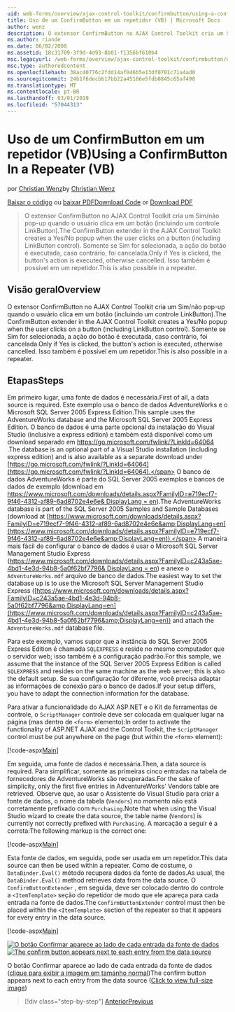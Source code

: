 ```yaml
---
uid: web-forms/overview/ajax-control-toolkit/confirmbutton/using-a-confirmbutton-in-a-repeater-vb
title: Uso de um ConfirmButton em um repetidor (VB) | Microsoft Docs
author: wenz
description: O extensor ConfirmButton no AJAX Control Toolkit cria um Sim/não pop-up quando o usuário clica em um botão (incluindo um controle LinkButton). Somente se Sim for...
ms.author: riande
ms.date: 06/02/2008
ms.assetid: 18c31709-3f9d-4d93-8b01-f1356bf610b4
msc.legacyurl: /web-forms/overview/ajax-control-toolkit/confirmbutton/using-a-confirmbutton-in-a-repeater-vb
msc.type: authoredcontent
ms.openlocfilehash: 38ac40776c2fdd14af046b5e13df0701c71a4ad0
ms.sourcegitcommit: 24b1f6decbb17bb22a45166e5fdb0845c65af498
ms.translationtype: MT
ms.contentlocale: pt-BR
ms.lasthandoff: 03/01/2019
ms.locfileid: "57044313"
---
```

<a name="using-a-confirmbutton-in-a-repeater-vb"></a><span data-ttu-id="3bba1-104">Uso de um ConfirmButton em um repetidor (VB)</span><span class="sxs-lookup"><span data-stu-id="3bba1-104">Using a ConfirmButton In a Repeater (VB)</span></span>
====================
<span data-ttu-id="3bba1-105">por [Christian Wenz](https://github.com/wenz)</span><span class="sxs-lookup"><span data-stu-id="3bba1-105">by [Christian Wenz](https://github.com/wenz)</span></span>

<span data-ttu-id="3bba1-106">[Baixar o código](http://download.microsoft.com/download/8/6/d/86dea6c6-bb92-4fa6-aa14-f8c0f82100f5/ConfirmButton1.vb.zip) ou [baixar PDF](http://download.microsoft.com/download/b/6/a/b6ae89ee-df69-4c87-9bfb-ad1eb2b23373/confirmbutton1VB.pdf)</span><span class="sxs-lookup"><span data-stu-id="3bba1-106">[Download Code](http://download.microsoft.com/download/8/6/d/86dea6c6-bb92-4fa6-aa14-f8c0f82100f5/ConfirmButton1.vb.zip) or [Download PDF](http://download.microsoft.com/download/b/6/a/b6ae89ee-df69-4c87-9bfb-ad1eb2b23373/confirmbutton1VB.pdf)</span></span>

> <span data-ttu-id="3bba1-107">O extensor ConfirmButton no AJAX Control Toolkit cria um Sim/não pop-up quando o usuário clica em um botão (incluindo um controle LinkButton).</span><span class="sxs-lookup"><span data-stu-id="3bba1-107">The ConfirmButton extender in the AJAX Control Toolkit creates a Yes/No popup when the user clicks on a button (including LinkButton control).</span></span> <span data-ttu-id="3bba1-108">Somente se Sim for selecionada, a ação do botão é executada, caso contrário, foi cancelada.</span><span class="sxs-lookup"><span data-stu-id="3bba1-108">Only if Yes is clicked, the button's action is executed, otherwise cancelled.</span></span> <span data-ttu-id="3bba1-109">Isso também é possível em um repetidor.</span><span class="sxs-lookup"><span data-stu-id="3bba1-109">This is also possible in a repeater.</span></span>


## <a name="overview"></a><span data-ttu-id="3bba1-110">Visão geral</span><span class="sxs-lookup"><span data-stu-id="3bba1-110">Overview</span></span>

<span data-ttu-id="3bba1-111">O extensor ConfirmButton no AJAX Control Toolkit cria um Sim/não pop-up quando o usuário clica em um botão (incluindo um controle LinkButton).</span><span class="sxs-lookup"><span data-stu-id="3bba1-111">The ConfirmButton extender in the AJAX Control Toolkit creates a Yes/No popup when the user clicks on a button (including LinkButton control).</span></span> <span data-ttu-id="3bba1-112">Somente se Sim for selecionada, a ação do botão é executada, caso contrário, foi cancelada.</span><span class="sxs-lookup"><span data-stu-id="3bba1-112">Only if Yes is clicked, the button's action is executed, otherwise cancelled.</span></span> <span data-ttu-id="3bba1-113">Isso também é possível em um repetidor.</span><span class="sxs-lookup"><span data-stu-id="3bba1-113">This is also possible in a repeater.</span></span>

## <a name="steps"></a><span data-ttu-id="3bba1-114">Etapas</span><span class="sxs-lookup"><span data-stu-id="3bba1-114">Steps</span></span>

<span data-ttu-id="3bba1-115">Em primeiro lugar, uma fonte de dados é necessária.</span><span class="sxs-lookup"><span data-stu-id="3bba1-115">First of all, a data source is required.</span></span> <span data-ttu-id="3bba1-116">Este exemplo usa o banco de dados AdventureWorks e o Microsoft SQL Server 2005 Express Edition.</span><span class="sxs-lookup"><span data-stu-id="3bba1-116">This sample uses the AdventureWorks database and the Microsoft SQL Server 2005 Express Edition.</span></span> <span data-ttu-id="3bba1-117">O banco de dados é uma parte opcional da instalação do Visual Studio (inclusive a express edition) e também está disponível como um download separado em [ https://go.microsoft.com/fwlink/?LinkId=64064 ](https://go.microsoft.com/fwlink/?LinkId=64064).</span><span class="sxs-lookup"><span data-stu-id="3bba1-117">The database is an optional part of a Visual Studio installation (including express edition) and is also available as a separate download under [https://go.microsoft.com/fwlink/?LinkId=64064](https://go.microsoft.com/fwlink/?LinkId=64064).</span></span> <span data-ttu-id="3bba1-118">O banco de dados AdventureWorks é parte do SQL Server 2005 exemplos e bancos de dados de exemplo (download em [ https://www.microsoft.com/downloads/details.aspx?FamilyID=e719ecf7-9f46-4312-af89-6ad8702e4e6e&amp; DisplayLang = en](https://www.microsoft.com/downloads/details.aspx?FamilyID=e719ecf7-9f46-4312-af89-6ad8702e4e6e&amp;DisplayLang=en)).</span><span class="sxs-lookup"><span data-stu-id="3bba1-118">The AdventureWorks database is part of the SQL Server 2005 Samples and Sample Databases (download at [https://www.microsoft.com/downloads/details.aspx?FamilyID=e719ecf7-9f46-4312-af89-6ad8702e4e6e&amp;DisplayLang=en](https://www.microsoft.com/downloads/details.aspx?FamilyID=e719ecf7-9f46-4312-af89-6ad8702e4e6e&amp;DisplayLang=en)).</span></span> <span data-ttu-id="3bba1-119">A maneira mais fácil de configurar o banco de dados é usar o Microsoft SQL Server Management Studio Express ([https://www.microsoft.com/downloads/details.aspx?FamilyID=c243a5ae-4bd1-4e3d-94b8-5a0f62bf7796&amp; DisplayLang = en](https://www.microsoft.com/downloads/details.aspx?FamilyID=c243a5ae-4bd1-4e3d-94b8-5a0f62bf7796&amp;DisplayLang=en)) e anexe o `AdventureWorks.mdf` arquivo de banco de dados.</span><span class="sxs-lookup"><span data-stu-id="3bba1-119">The easiest way to set the database up is to use the Microsoft SQL Server Management Studio Express ([https://www.microsoft.com/downloads/details.aspx?FamilyID=c243a5ae-4bd1-4e3d-94b8-5a0f62bf7796&amp;DisplayLang=en](https://www.microsoft.com/downloads/details.aspx?FamilyID=c243a5ae-4bd1-4e3d-94b8-5a0f62bf7796&amp;DisplayLang=en)) and attach the `AdventureWorks.mdf` database file.</span></span>

<span data-ttu-id="3bba1-120">Para este exemplo, vamos supor que a instância do SQL Server 2005 Express Edition é chamada `SQLEXPRESS` e reside no mesmo computador que o servidor web; isso também é a configuração padrão.</span><span class="sxs-lookup"><span data-stu-id="3bba1-120">For this sample, we assume that the instance of the SQL Server 2005 Express Edition is called `SQLEXPRESS` and resides on the same machine as the web server; this is also the default setup.</span></span> <span data-ttu-id="3bba1-121">Se sua configuração for diferente, você precisa adaptar as informações de conexão para o banco de dados.</span><span class="sxs-lookup"><span data-stu-id="3bba1-121">If your setup differs, you have to adapt the connection information for the database.</span></span>

<span data-ttu-id="3bba1-122">Para ativar a funcionalidade do AJAX ASP.NET e o Kit de ferramentas de controle, o `ScriptManager` controle deve ser colocada em qualquer lugar na página (mas dentro de `<form>` elemento):</span><span class="sxs-lookup"><span data-stu-id="3bba1-122">In order to activate the functionality of ASP.NET AJAX and the Control Toolkit, the `ScriptManager` control must be put anywhere on the page (but within the `<form>` element):</span></span>

[!code-aspx[Main](using-a-confirmbutton-in-a-repeater-vb/samples/sample1.aspx)]

<span data-ttu-id="3bba1-123">Em seguida, uma fonte de dados é necessária.</span><span class="sxs-lookup"><span data-stu-id="3bba1-123">Then, a data source is required.</span></span> <span data-ttu-id="3bba1-124">Para simplificar, somente as primeiras cinco entradas na tabela de fornecedores de AdventureWorks são recuperadas.</span><span class="sxs-lookup"><span data-stu-id="3bba1-124">For the sake of simplicity, only the first five entries in AdventureWorks' Vendors table are retrieved.</span></span> <span data-ttu-id="3bba1-125">Observe que, ao usar o Assistente do Visual Studio para criar a fonte de dados, o nome da tabela (`Vendors`) no momento não está corretamente prefixado com `Purchasing`.</span><span class="sxs-lookup"><span data-stu-id="3bba1-125">Note that when using the Visual Studio wizard to create the data source, the table name (`Vendors`) is currently not correctly prefixed with `Purchasing`.</span></span> <span data-ttu-id="3bba1-126">A marcação a seguir é a correta:</span><span class="sxs-lookup"><span data-stu-id="3bba1-126">The following markup is the correct one:</span></span>

[!code-aspx[Main](using-a-confirmbutton-in-a-repeater-vb/samples/sample2.aspx)]

<span data-ttu-id="3bba1-127">Esta fonte de dados, em seguida, pode ser usada em um repetidor.</span><span class="sxs-lookup"><span data-stu-id="3bba1-127">This data source can then be used within a repeater.</span></span> <span data-ttu-id="3bba1-128">Como de costume, o `DataBinder.Eval()` método recupera dados da fonte de dados.</span><span class="sxs-lookup"><span data-stu-id="3bba1-128">As usual, the `DataBinder.Eval()` method retrieves data from the data source.</span></span> <span data-ttu-id="3bba1-129">O `ConfirmButtonExtender` , em seguida, deve ser colocado dentro do controle a `<ItemTemplate>` seção do repetidor de modo que ele apareça para cada entrada na fonte de dados.</span><span class="sxs-lookup"><span data-stu-id="3bba1-129">The `ConfirmButtonExtender` control must then be placed within the `<ItemTemplate>` section of the repeater so that it appears for every entry in the data source.</span></span>

[!code-aspx[Main](using-a-confirmbutton-in-a-repeater-vb/samples/sample3.aspx)]


<span data-ttu-id="3bba1-130">[![O botão Confirmar aparece ao lado de cada entrada da fonte de dados](using-a-confirmbutton-in-a-repeater-vb/_static/image2.png)](using-a-confirmbutton-in-a-repeater-vb/_static/image1.png)</span><span class="sxs-lookup"><span data-stu-id="3bba1-130">[![The confirm button appears next to each entry from the data source](using-a-confirmbutton-in-a-repeater-vb/_static/image2.png)](using-a-confirmbutton-in-a-repeater-vb/_static/image1.png)</span></span>

<span data-ttu-id="3bba1-131">O botão Confirmar aparece ao lado de cada entrada da fonte de dados ([clique para exibir a imagem em tamanho normal](using-a-confirmbutton-in-a-repeater-vb/_static/image3.png))</span><span class="sxs-lookup"><span data-stu-id="3bba1-131">The confirm button appears next to each entry from the data source ([Click to view full-size image](using-a-confirmbutton-in-a-repeater-vb/_static/image3.png))</span></span>

> [!div class="step-by-step"]
> [<span data-ttu-id="3bba1-132">Anterior</span><span class="sxs-lookup"><span data-stu-id="3bba1-132">Previous</span></span>](using-a-confirmbutton-in-a-repeater-cs.md)
